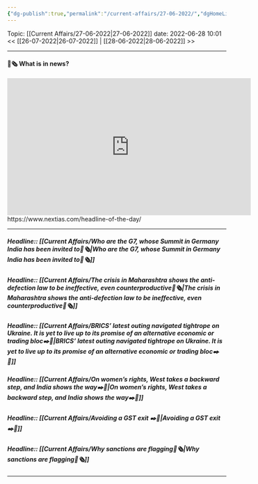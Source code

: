 ```yaml
---
{"dg-publish":true,"permalink":"/current-affairs/27-06-2022/","dgHomeLink":true,"dgPassFrontmatter":false}
---
```



Topic: [[Current Affairs/27-06-2022|27-06-2022]]
date: 2022-06-28 10:01
<< [[26-07-2022|26-07-2022]] | [[28-06-2022|28-06-2022]] >>

----
#### 📰🗞️ What is in news? 
 <iframe width="560" height="315" src="https://www.youtube-nocookie.com/embed/videoseries?list=PL1sgm5x8M9FBddLMD9ZAEEYl6HoSAbej1" title="YouTube video player" frameborder="0" allow="accelerometer; autoplay; clipboard-write; encrypted-media; gyroscope; picture-in-picture" allowfullscreen></iframe>
https://www.nextias.com/headline-of-the-day/

---

##### Headline:: [[Current Affairs/Who are the G7, whose Summit in Germany India has been invited to📰🗞️|Who are the G7, whose Summit in Germany India has been invited to📰🗞️]]

##### Headline:: [[Current Affairs/The crisis in Maharashtra shows the anti-defection law to be ineffective, even counterproductive📰🗞️|The crisis in Maharashtra shows the anti-defection law to be ineffective, even counterproductive📰🗞️]]

##### Headline:: [[Current Affairs/BRICS’ latest outing navigated tightrope on Ukraine. It is yet to live up to its promise of an alternative economic or trading bloc✒️💭|BRICS’ latest outing navigated tightrope on Ukraine. It is yet to live up to its promise of an alternative economic or trading bloc✒️💭]]

##### Headline::  [[Current Affairs/On women’s rights, West takes a backward step, and India shows the way✒️💭|On women’s rights, West takes a backward step, and India shows the way✒️💭]]

##### Headline:: [[Current Affairs/Avoiding a GST exit ✒️💭|Avoiding a GST exit ✒️💭]]

##### Headline:: [[Current Affairs/Why sanctions are flagging📰🗞️|Why sanctions are flagging📰🗞️]]
----
